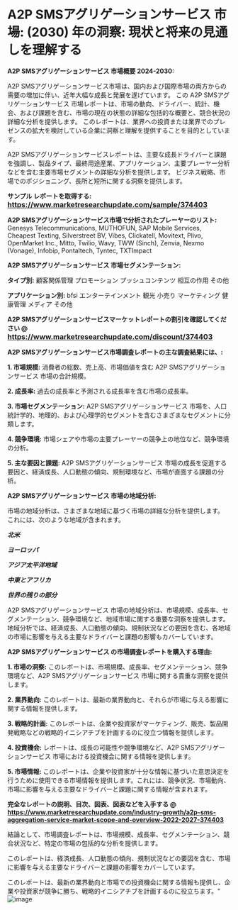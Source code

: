# A2P SMSアグリゲーションサービス 市場: (2030) 年の洞察: 現状と将来の見通しを理解する

<strong>A2P SMSアグリゲーションサービス 市場概要 2024-2030:</strong>

A2P SMSアグリゲーションサービス市場は、国内および国際市場の両方からの需要の増加に伴い、近年大幅な成長と発展を遂げています。 この A2P SMSアグリゲーションサービス 市場レポートは、市場の動向、ドライバー、統計、機会、および課題を含む、市場の現在の状態の詳細な包括的な概要と、競合状況の詳細な分析を提供します。 このレポートは、業界への投資または業界でのプレゼンスの拡大を検討している企業に洞察と理解を提供することを目的としています。

A2P SMSアグリゲーションサービスレポートは、主要な成長ドライバーと課題を強調し、製品タイプ、最終用途産業、アプリケーション、主要プレーヤー分析などを含む主要市場セグメントの詳細な分析を提供します。 ビジネス戦略、市場でのポジショニング、長所と短所に関する洞察を提供します。



<strong>サンプル レポートを取得する: <a href=https://www.marketresearchupdate.com/sample/374403><font size=3 color=#0000ff>https://www.marketresearchupdate.com/sample/374403</font></a></strong>



<strong>A2P SMSアグリゲーションサービス市場で分析されたプレーヤーのリスト:</strong>
Genesys Telecommunications, MUTHOFUN, SAP Mobile Services, Cheapest Texting, Silverstreet BV, Vibes, Clickatell, Movitext, Plivo, OpenMarket Inc., Mitto, Twilio, Wavy, TWW (Sinch), Zenvia, Nexmo (Vonage), Infobip, Pontaltech, Tyntec, TXTImpact



<strong>A2P SMSアグリゲーションサービス 市場セグメンテーション:</strong>



<strong>タイプ別:</strong>
顧客関係管理
プロモーション
プッシュコンテンツ
相互の作用
その他



<strong>アプリケーション別:</strong>
bfsi
エンターテインメント
観光
小売り
マーケティング
健康管理
メディア
その他



<strong>A2P SMSアグリゲーションサービスマーケットレポートの割引を確認してください @ <a href=https://www.marketresearchupdate.com/discount/374403><font size=3 color=#0000ff>https://www.marketresearchupdate.com/discount/374403</font></a></strong>



<strong>A2P SMSアグリゲーションサービス市場調査レポートの主な調査結果には、:</strong>



<strong>1. 市場規模:</strong> 消費者の総数、売上高、市場価値を含む A2P SMSアグリゲーションサービス 市場の合計規模。



<strong>2. 成長率:</strong> 過去の成長率と予測される成長率を含む市場の成長率。



<strong>3. 市場セグメンテーション:</strong> A2P SMSアグリゲーションサービス 市場を、人口統計学的、地理的、および心理学的セグメントを含むさまざまなセグメントに分類します。



<strong>4. 競争環境:</strong> 市場シェアや市場の主要プレーヤーの競争上の地位など、競争環境の分析。



<strong>5. 主な要因と課題:</strong> A2P SMSアグリゲーションサービス 市場の成長を促進する要因と、経済成長、人口動態の傾向、規制環境など、市場が直面する課題の分析。



<strong>A2P SMSアグリゲーションサービス 市場の地域分析:</strong>

市場の地域分析は、さまざまな地域に基づく市場の詳細な分析を提供します。 これには、次のような地域が含まれます。

<em>

<strong>北米</strong></em>
<em>

<strong>ヨーロッパ</strong></em>
<em>

<strong>アジア太平洋地域</strong></em>
<em>

<strong>中東とアフリカ</strong></em>
<em>

<strong>世界の残りの部分</strong></em>

A2P SMSアグリゲーションサービス 市場の地域分析は、市場規模、成長率、セグメンテーション、競争環境など、地域市場に関する重要な洞察を提供します。 地域分析では、経済成長、人口動態の傾向、規制状況などの要因を含む、各地域の市場に影響を与える主要なドライバーと課題の影響もカバーしています。



<strong>A2P SMSアグリゲーションサービス の市場調査レポートを購入する理由:</strong>



<strong>1. 市場の洞察:</strong> このレポートは、市場規模、成長率、セグメンテーション、競争環境など、A2P SMSアグリゲーションサービス 市場に関する貴重な洞察を提供します。



<strong>2. 業界動向:</strong> このレポートは、最新の業界動向と、それらが市場に与える影響に関する情報を提供します。



<strong>3. 戦略的計画:</strong> このレポートは、企業や投資家がマーケティング、販売、製品開発戦略などの戦略的イニシアチブを計画するのに役立つ情報を提供します。



<strong>4. 投資機会:</strong> レポートは、成長の可能性や競争環境など、A2P SMSアグリゲーションサービス 市場における投資機会に関する情報を提供します。



<strong>5. 市場情報:</strong> このレポートは、企業や投資家が十分な情報に基づいた意思決定を行うために使用できる市場情報を提供します。これには、競争状況、市場動向、市場に影響を与える主要なドライバーと課題に関する情報が含まれます。



<strong><b>完全なレポートの説明、目次、図表、図表などを入手する @ <a href=https://www.marketresearchupdate.com/industry-growth/a2p-sms-aggregation-service-market-scope-and-overview-2022-2027-374403>https://www.marketresearchupdate.com/industry-growth/a2p-sms-aggregation-service-market-scope-and-overview-2022-2027-374403</a></b></strong>

結論として、市場調査レポートは、市場規模、成長率、セグメンテーション、競合状況など、特定の市場の包括的な分析を提供します。

このレポートは、経済成長、人口動態の傾向、規制状況などの要因を含む、市場に影響を与える主要なドライバーと課題の影響をカバーしています。

このレポートは、最新の業界動向と市場での投資機会に関する情報も提供し、企業や投資家が競争に勝ち、戦略的イニシアチブを計画するのに役立ちます。"
![image](https://github.com/renukap7961/renukap7961/assets/163852544/4433b78e-0659-44f2-88ce-54d17228186b)
